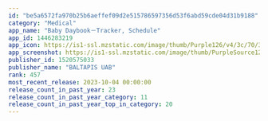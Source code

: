 ```yaml
---
id: "be5a6572fa970b25b6aeffef09d2e515786597356d53f6abd59cde04d31b9188"
category: "Medical"
app_name: "Baby Daybook－Tracker, Schedule"
app_id: 1446283219
app_icon: https://is1-ssl.mzstatic.com/image/thumb/Purple126/v4/3c/70/37/3c7037ba-7eaa-0e45-3822-e1bd4065fc6f/AppIcon-1x_U007emarketing-0-7-0-85-220.png/1024x1024bb.png
app_screenshot: https://is1-ssl.mzstatic.com/image/thumb/PurpleSource126/v4/f1/99/82/f19982f9-65dc-e398-3fd0-123c96b36104/963a4dc9-db13-4feb-91a0-b2c4b3d15797_iPhone_13_Pro_Max-Portrait-0_home.png/1284x2778bb.png
publisher_id: 1520575033
publisher_name: "BALTAPIS UAB"
rank: 457
most_recent_release: 2023-10-04 00:00:00
release_count_in_past_year: 23
release_count_in_past_year_category: 11
release_count_in_past_year_top_in_category: 20
---
```

